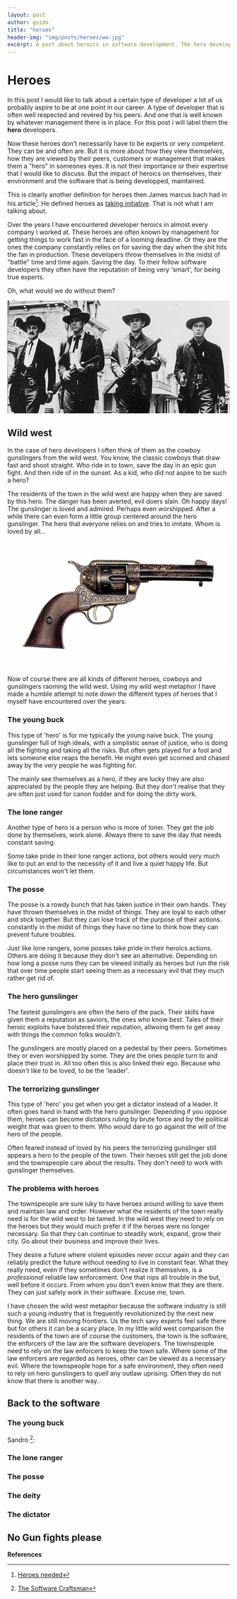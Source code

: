 ```yaml
---
layout: post
author: guido
title: "heroes"
header-img: "img/posts/heroes/ww.jpg"
excerpt: A post about heroics in software development. The hero developer comes in different flavors, is often well respected and revered by his peers qnd is often well known by management. But there are downsides...
---
```

# Heroes


In this post I would like to talk about a certain type of developer a lot of us probably aspire to be at one point in our career. A type of developer that is often well respected and revered by his peers. And one that is well known by whatever management there is in place. For this post i will label them the **hero** developers. 

Now these heroes don't necessarily have to be experts or very competent. They can be and often are. But it is more about how they view themselves, how they are viewed by their peers, customers or management that makes them a "hero" in someones eyes. It is not their importance or their expertise that I would like to discuss. But the impact of heroics on themselves, their environment and the software that is being developped, maintained.

This is clearly another definition for heroes then James marcus bach had in his article[^hero]. He defined heroes as [taking initiative](https://twitter.com/jamesmarcusbach/status/992003069763244032). That is not what I am talking about.
 
Over the years I have encountered developer heroics in almost every company I worked at. These heroes are often known by management for getting things to work fast in the face of a looming deadline. Or they are the ones the company constantly relies on for saving the day when the shit hits the fan in production. These developers throw themselves in the midst of "battle" time and time again. Saving the day. To their fellow software developers they often have the reputation of being very 'smart', for being true experts. 

Oh, what would we do without them?

![Gunslingers](/img/posts/heroes/gunslingers.png)

## Wild west


In the case of hero developers I often think of them as the cowboy gunslingers from the wild west. You know, the classic cowboys that draw fast and shoot straight. Who ride in to town, save the day in an epic gun fight. And then ride of in the sunset. As a kid, who did not aspire to be such a hero? 

The residents of the town in the wild west are happy when they are saved by this hero. The danger has been averted, evil doers slain. Oh happy days! The gunslinger is loved and admired. Perhaps even worshipped. After a while there can even form a little group centered around the hero gunslinger. The hero that everyone relies on and tries to imitate. Whom is loved by all... 

![gun](/img/posts/heroes/gun.jpg)

Now of course there are all kinds of different heroes, cowboys and gunslingers raoming the wild west. Using my wild west metaphor I have made a humble attempt to note down the different types of heroes that I myself have encountered over the years.  

### The young buck

This type of 'hero' is for me typically the young naive buck. The young gunslinger full of high ideals, with a simplistic sense of justice, who is doing all the fighting and taking all the risks. But often gets played for a fool and lets someone else reaps the benefit. He might even get scorned and chased away by the very people he was fighting for. 

The mainly see themselves as a hero, if they are lucky they are also appreciated by the people they are helping. But they don't realise that they are often just used for canon fodder and for doing the dirty work. 

### The lone ranger

Another type of hero is a person who is more of loner. They get the job done by themselves, work alone. Always there to save the day that needs constant saving.

Some take pride in their lone ranger actions, bot others would very much like to put an end to the necessity of it and live a quiet happy life. But circumstances won't let them.

### The posse 

The posse is a rowdy bunch that has taken justice in their own hands. They have thrown themselves in the midst of things. They are loyal to each other and stick together. But they can lose track of the purpose of their actions. constantly in the midst of things they have no time to think how they can prevent future troubles.

Just like lone rangers, some posses take pride in their heroics actions. Others are doing it because they don't see an alternative. Depending on how long a posse runs they can be viewed initially as heroes but run the risk that over time people start seeing them as a necessary evil that they much rather get rid of.

### The hero gunslinger

The fastest gunslingers are often the hero of the pack. Their skills have given them a reputation as saviors, the ones who know best. Tales of their heroic exploits have bolstered their reputation, allwoing them to get away with things the common folks wouldn't.

The gunslingers are mostly placed on a pedestal by their peers. Sometimes they or even worshipped by some. They are the ones people turn to and place their trust in. All too often this is also linked their ego. Because who doesn't like to be loved, to be the 'leader'. 

### The terrorizing gunslinger

This type of 'hero' you get when you get a dictator instead of a leader. It often goes hand in hand with the hero gunslinger. Depending if you oppose them, heroes can become dictators ruling by brute force and by the political weight that was given to them. Who would dare to go against the will of the hero of the people.

Often feared instead of loved by his peers the terrorizing gunslinger still appears a hero to the people of the town. Their heroes still get the job done and the townspeople care about the results. They don't need to work with gunslinger themselves.

### The problems with heroes

The townspeople are sure luky to have heroes around willing to save them and maintain law and order. However what the residents of the town really need is for the wild west to be tamed. In the wild west they need to rely on the heroes but they would much prefer it if the heroes were no longer necessary. So that they can continue to steadily work, expand, grow their city. Go about their business and improve their lives. 

They desire a future where violent episodes never occur again and they can reliably predict the future without needing to live in constant fear.  What they really need, even if they sometimes don't realize it themselves, is a _professional_ reliable law enforcement. One that nips all trouble in the but, well before it occurs. From whom you don't even know that they are there. They can just safely work in their software. Excuse me, town.

I have chosen the wild west metaphor because the software industry is still such a young industry that is frequently revolutionized by the next new thing. We are still moving frontiers. Us the tech savy experts feel safe there but for others it can be a scary place. In my little wild west comparison the residents of the town are of course the customers, the town is the software, the enforcers of the law are the software developers. The townspeople need to rely on the law enforcers to keep the town safe. Where some of the law enforcers are regarded as heroes, other can be viewed as a necessary evil.  Where the townspeople hope for a safe environment, they often need to rely on hero gunslingers to quell any outlaw uprising. Often they do not know that there is another way..

## Back to the software

### The young buck

Sandro [^sandroBook]:

### The lone ranger

### The posse 

### The deity

### The dictator

## No Gun fights please

**References**

[^hero]: [Heroes needed](http://sunnyday.mit.edu/16.355/bach-process.pdf)

[^sandroBook]: [The Software Craftsman](https://www.amazon.com/Software-Craftsman-Professionalism-Pragmatism-Robert/dp/0134052501/ref=sr_1_1?s=books&ie=UTF8&qid=1522832866&sr=1-1&keywords=sandro+mancuso)

[^obama-cio]: [Software problems Obamacare](https://www.cio.com/article/2380827/developer/developer-6-software-development-lessons-from-healthcare-gov-s-failed-launch.html)

[^obama-cbs]: [Obamacare poor design](https://www.cbsnews.com/news/experts-obamacare-website-stymied-by-its-poor-design/)



